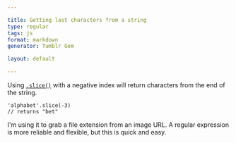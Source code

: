 ```yaml
---

title: Getting last characters from a string
type: regular
tags: js
format: markdown
generator: Tumblr Gem

layout: default

---
```


Using [`.slice()`](https://developer.mozilla.org/en/JavaScript/Reference/Global_Objects/String/slice) with a negative index will return characters from the end of the string.

    'alphabet'.slice(-3)
    // returns "bet"

I'm using it to grab a file extension from an image URL. A regular expression is more reliable and flexible, but this is quick and easy.

    